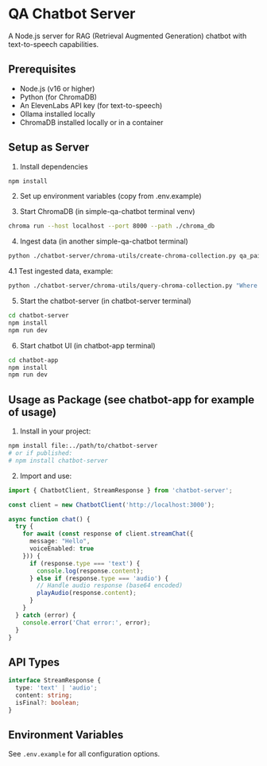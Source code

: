 # QA Chatbot Server

A Node.js server for RAG (Retrieval Augmented Generation) chatbot with text-to-speech capabilities.

## Prerequisites

- Node.js (v16 or higher)
- Python (for ChromaDB)
- An ElevenLabs API key (for text-to-speech)
- Ollama installed locally
- ChromaDB installed locally or in a container

## Setup as Server

1. Install dependencies
```bash
npm install
```

2. Set up environment variables (copy from .env.example)


3. Start ChromaDB (in simple-qa-chatbot terminal venv)
```bash
chroma run --host localhost --port 8000 --path ./chroma_db
```

4. Ingest data (in another simple-qa-chatbot terminal)
```bash
python ./chatbot-server/chroma-utils/create-chroma-collection.py qa_pairs.json
```
4.1 Test ingested data, example:
```bash
python ./chatbot-server/chroma-utils/query-chroma-collection.py "Where can I view the assessment roll for my property taxes in Ottawa?"
```

5. Start the chatbot-server (in chatbot-server terminal)
```bash
cd chatbot-server
npm install
npm run dev
```

6. Start chatbot UI (in chatbot-app terminal)
```bash
cd chatbot-app
npm install
npm run dev
```

## Usage as Package (see chatbot-app for example of usage)

1. Install in your project:
```bash
npm install file:../path/to/chatbot-server
# or if published:
# npm install chatbot-server
```

2. Import and use:
```typescript
import { ChatbotClient, StreamResponse } from 'chatbot-server';

const client = new ChatbotClient('http://localhost:3000');

async function chat() {
  try {
    for await (const response of client.streamChat({
      message: "Hello",
      voiceEnabled: true
    })) {
      if (response.type === 'text') {
        console.log(response.content);
      } else if (response.type === 'audio') {
        // Handle audio response (base64 encoded)
        playAudio(response.content);
      }
    }
  } catch (error) {
    console.error('Chat error:', error);
  }
}

```

## API Types

```typescript
interface StreamResponse {
  type: 'text' | 'audio';
  content: string;
  isFinal?: boolean;
}
```

## Environment Variables

See `.env.example` for all configuration options.